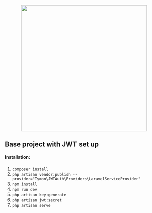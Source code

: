 <p align="center"><a href="https://laravel.com" target="_blank"><img src="https://raw.githubusercontent.com/laravel/art/master/logo-lockup/5%20SVG/2%20CMYK/1%20Full%20Color/laravel-logolockup-cmyk-red.svg" width="400"></a></p>

## Base project with JWT set up
#### Installation:
1. `composer install`
2. `php artisan vendor:publish --provider="Tymon\JWTAuth\Providers\LaravelServiceProvider"`
3. `npm install`
4. `npm run dev`
5. `php artisan key:generate`
6. `php artisan jwt:secret`
7. `php artisan serve`
